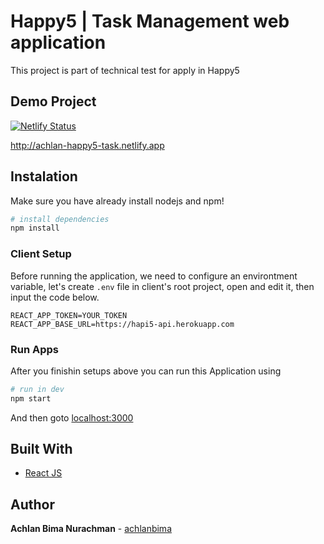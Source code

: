 # Happy5 | Task Management web application

This project is part of technical test for apply in Happy5

## Demo Project

[![Netlify Status](https://api.netlify.com/api/v1/badges/d9573829-a4b3-4509-9477-1538115e97c1/deploy-status)](https://app.netlify.com/sites/achlan-happy5-task/deploys) 

http://achlan-happy5-task.netlify.app



## Instalation

Make sure you have already install nodejs and npm!

```bash
# install dependencies
npm install
```

### Client Setup

Before running the application, we need to configure an environtment variable, let's create `.env` file in client's root project, open and edit it, then input the code below.

```
REACT_APP_TOKEN=YOUR_TOKEN
REACT_APP_BASE_URL=https://hapi5-api.herokuapp.com
```

### Run Apps

After you finishin setups above you can run this Application using

```bash
# run in dev
npm start
```

And then goto [localhost:3000](localhost:3000)

## Built With

- [React JS](https://reactjs.org/)

## Author

**Achlan Bima Nurachman** - [achlanbima](https://github.com/achlanbima)
